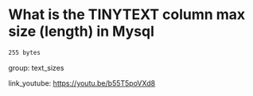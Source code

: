 # What is the TINYTEXT column max size (length) in Mysql

```bash
255 bytes
```


group: text_sizes


link_youtube: https://youtu.be/b55T5poVXd8
